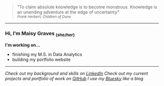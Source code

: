 >"To claim absolute knowledge is to become monstrous. Knowledge is an unending adventure at the edge of uncertainty"
</br><sub>*Frank Herbert, Children of Dune*</sub>

---

### Hi, I’m Maisy Graves <sub>(she/her)</sub>

**I'm working on...**  
- finishing my M.S. in Data Analytics
- building my portfolio website
  
---

*Check out my background and skills on [LinkedIn](www.linkedin.com/in/maigraves)*
*Check out my current projects and portfolio of work on [GitHub](https://github.com/maisygraves)*
*I use my [Bluesky](https://bsky.app/profile/nuptia4.bsky.social) like a blog*
